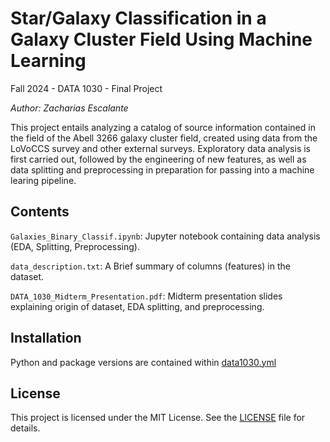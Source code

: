 # Star/Galaxy Classification in a Galaxy Cluster Field Using Machine Learning
Fall 2024 - DATA 1030 - Final Project

_Author: Zacharias Escalante_

This project entails analyzing a catalog of source information contained in the field of the Abell 3266 galaxy cluster field, created using data from the LoVoCCS survey and other external surveys. Exploratory data analysis is first carried out, followed by the engineering of new features, as well as data splitting and preprocessing in preparation for passing into a machine learing pipeline.

## Contents

`Galaxies_Binary_Classif.ipynb`: Jupyter notebook containing data analysis (EDA, Splitting, Preprocessing).

`data_description.txt`: A Brief summary of columns (features) in the dataset.

`DATA_1030_Midterm_Presentation.pdf`: Midterm presentation slides explaining origin of dataset, EDA splitting, and preprocessing.


## Installation

Python and package versions are contained within [data1030.yml](data1030.yml)


## License

This project is licensed under the MIT License. See the [LICENSE](LICENSE.txt) file for details.
